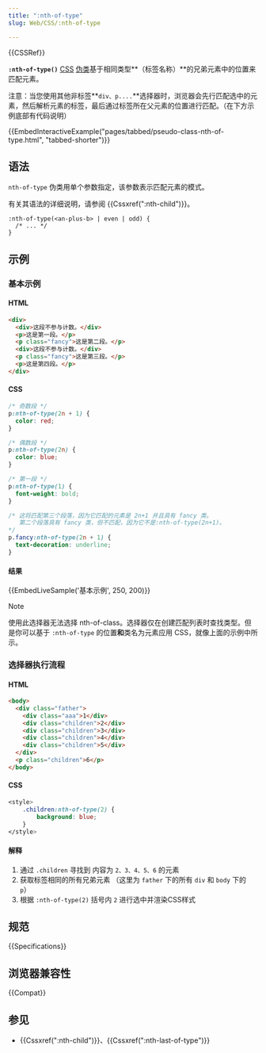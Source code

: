 ```yaml
---
title: ":nth-of-type"
slug: Web/CSS/:nth-of-type

---
```


{{CSSRef}}

**`:nth-of-type()`** [CSS](/zh-CN/docs/Web/CSS) [伪类](/zh-CN/docs/Web/CSS/Pseudo-classes)基于相同类型**（标签名称）**的兄弟元素中的位置来匹配元素。

注意：当您使用其他非标签**`div、p....`**选择器时，浏览器会先行匹配选中的元素，然后解析元素的标签，最后通过标签所在父元素的位置进行匹配。（在下方示例底部有代码说明）

{{EmbedInteractiveExample("pages/tabbed/pseudo-class-nth-of-type.html", "tabbed-shorter")}}

## 语法

`nth-of-type` 伪类用单个参数指定，该参数表示匹配元素的模式。

有关其语法的详细说明，请参阅 {{Cssxref(":nth-child")}}。

```css-nolint
:nth-of-type(<an-plus-b> | even | odd) {
  /* ... */
}
```

## 示例

### 基本示例

#### HTML

```html
<div>
  <div>这段不参与计数。</div>
  <p>这是第一段。</p>
  <p class="fancy">这是第二段。</p>
  <div>这段不参与计数。</div>
  <p class="fancy">这是第三段。</p>
  <p>这是第四段。</p>
</div>
```

#### CSS

```css
/* 奇数段 */
p:nth-of-type(2n + 1) {
  color: red;
}

/* 偶数段 */
p:nth-of-type(2n) {
  color: blue;
}

/* 第一段 */
p:nth-of-type(1) {
  font-weight: bold;
}

/* 这将匹配第三个段落，因为它匹配的元素是 2n+1 并且具有 fancy 类。
   第二个段落具有 fancy 类，但不匹配，因为它不是:nth-of-type(2n+1)。
*/
p.fancy:nth-of-type(2n + 1) {
  text-decoration: underline;
}
```

#### 结果

{{EmbedLiveSample('基本示例', 250, 200)}}

> [!NOTE]
> 使用此选择器无法选择 nth-of-class。选择器仅在创建匹配列表时查找类型。但是你可以基于 `:nth-of-type` 的位置**和**类名为元素应用 CSS，就像上面的示例中所示。

### 选择器执行流程

#### HTML

```html
<body>
  <div class="father">
    <div class="aaa">1</div>
    <div class="children">2</div>
    <div class="children">3</div>
    <div class="children">4</div>
    <div class="children">5</div>
  </div>
  <p class="children">6</p>
</body>
```

#### CSS

```css
<style>
    .children:nth-of-type(2) {
        background: blue;
    }
</style>
```

#### 解释

1. 通过 `.children` 寻找到 内容为 `2、3、4、5、6` 的元素
2. 获取标签相同的所有兄弟元素 （这里为 `father` 下的所有 `div` 和 `body` 下的 `p`）
3. 根据 `:nth-of-type(2)` 括号内 `2` 进行选中并渲染CSS样式

## 规范

{{Specifications}}

## 浏览器兼容性

{{Compat}}

## 参见

- {{Cssxref(":nth-child")}}、{{Cssxref(":nth-last-of-type")}}
